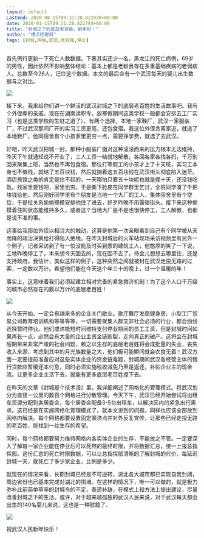 ```yaml
---
layout: default
Lastmod: 2020-08-15T09:31:28.822930+00:00
date: 2020-01-15T09:31:28.822744+00:00
title: "封城之下的底层老百姓，新年好！"
author: "槽点挖掘机"
tags: [封城,网格,底层,老百姓,停业]
---
```


首先例行更新一下死亡人数数据。下表其实还少一名，黑龙江的死亡病例，69岁的男性，因此依然不影响整体结论：基本上都是老龄且存在多重基础疾病的老弱病人。总数至今26人，记住这个数据。本文的最后会有一个武汉每天的婴儿出生数据与之对比。

![](https://images.weserv.nl/?url=https%3A//mmbiz.qpic.cn/mmbiz_jpg/m312mfLHFZpodpfKfxwHkOGg67PZHqAysrW6rEhzcFmb2Ve0cBs6ekuqeN0NCicuEzsQ6XjibPDRtvTBTELhJa6Q/640%3Fwx_fmt%3Djpeg)

接下来，我来给你们讲一个鲜活的武汉封城之下的底层老百姓的生活故事吧。我有个外侄辈的亲戚，现在在湖南读职专。放寒假期间这类学校一般都会安排去工厂实习（也是这类学校的生财之道了），有两个选择，本地一家鞋厂，武汉一家服装厂，不过武汉那间厂开的实习工资更高，还包食宿。我这位外侄贪离家近，就选了本地鞋厂，他同宿舍有个小孩家里更穷一点，需要挣学费，就选了去武汉。

好吧，昨天武汉把城一封，那种小服装厂面对这种滚滚而来的压力根本无法维持，昨天下午就通知说不开业了，工人工资一结就地解散，各回各家各找各妈，千万别回来聚集上班，当然也不再包食宿。那位打寒假工的小孩才上了十天班，实习工本身也不值钱，就结了五百块钱，然后就揣着这五百块钱在武汉街头彻底陷入迷茫。酒店旅馆之类的肯定是住不起的，一天哪怕只要五十块呢也就是撑十天，还没钱吃饭。找家里要钱吧，家里也穷。于是撕下脸皮在同学群里乞讨，全班同学凑了千把块钱给他，然后刚好同学里有个朋友是当地一个大厂的工人，集体宿舍里有个空位，于是拉关系偷偷摸摸安排他住了进去，好歹昨晚不用露宿街头。接下来这种偷摸着住的状态能维持多久，或者这个当地大厂是不是也很快停工，工人解散，也都是说不准的事。

这事给我那位外侄以相当大的触动，这算是他第一次亲眼看到自己有个同学被从天而降的政治决策给打得陷入绝境。在昨天封城后的火车站现场采访视频里有另外一个例子，记者采访到了有一位没能及时买到票的建筑工人，他憨厚的笑了一下说，工地昨晚停工了，本来想今天回去的，现在回不去了。待会儿想想去哪里住，还是支持政府。我估计，类似这样的例子，这种突然之间就被封在武汉走投无路的过客，一定数以万计。希望他们能在今天这个年三十的晚上，过一个温暖的年！

事实上，这意味着我们必须起建立相对完备的紧急救济机制！为了这个人口千万级的城市必然存在的数以万计的底层老百姓！

![](https://images.weserv.nl/?url=https%3A//mmbiz.qpic.cn/mmbiz_jpg/m312mfLHFZpodpfKfxwHkOGg67PZHqAyxB7RAUPphGqrW6IiaHtiadJg17YeVICicBO5mAkUeTMbQ1Omoab7OaeaA/640%3Fwx_fmt%3Djpeg)

从今天开始，一定会有越来多的企业关门歇业。歌厅舞厅发廊健身房、小型工厂贸易公司教育培训机构等等等等，一切需要聚集人群又非社会必须的行业，都会纷纷选择暂时停业。他们或许能短时间维持支付停业期间的员工工资，但是封城时间如果再长一点，必然会有大量的企业主资金链断裂，走向真正的破产。这将会在封城后期带来非常严峻的社会问题，赖之以生存的底层老百姓将会成批量的失业，丧失收入来源，考虑到其中的月光族数量之大，他们极可能瞬间就会衣食无着！武汉方面一定要提前准备应对这些实体企业的资金链难题，封城期间武汉各经营主体的银行贷款应暂缓还本付息，同时必须实施税收减免乃至是返还，补贴企业主的现金流。让更多企业主活下去，就能有更多底层老百姓撑下去。  

在昨天的文章《封城是个技术活》里，我详细阐述了网格化的管理模式。将武汉划分为直径一公里的数百个网格进行分散管理。今天下午，武汉已经开始尝试将出租车资源分配到各居委会，每个居委会配备3-5台出租车，以解决区内的紧急出行需求。这已经是在实施网格化管理模式了。就本文讲到的问题，同样也应该全部放到网格内解决。每个网格都要设置固定赈济点并对外反复宣传，让那些已经走投无路的老百姓，能找到一丝生存的希望。

同时，每个网格都要努力维持网格内各实体企业的生存，不能放之不管。一定要深入了解每一家企业能在停业后可以死熬的最终时限，并将数据汇总，统一上报总指挥部。这份汇总的死亡时限数据，可以让总指挥部清晰的了解封城的代价，每延迟封城一天，就死亡了多少家企业，比例是多少。

就现在的情况来看，长期封城已经是不可逆转，湖北各大城市都已实现自我封闭，周边省份也已基本完成对湖北的围堵。在这样的情况下，唯一可以做的，就是极力弥补此前简单草率的封城令的不足，查遗补缺，在模式上和方法上提出建议，尽量改善封城之下的生活。或许，对于越来越孤独的武汉人民来说，对于武汉每天都会出生的140名婴儿来说，这也是一种慰籍了。

![](https://images.weserv.nl/?url=https%3A//mmbiz.qpic.cn/mmbiz_jpg/m312mfLHFZpodpfKfxwHkOGg67PZHqAytNf7Jcib3ZvQLf5hs7sHQSOmR0oibWF7IFgqhvAyQyjRYbPhhCfvxAiag/640%3Fwx_fmt%3Djpeg)

祝武汉人民新年快乐！

